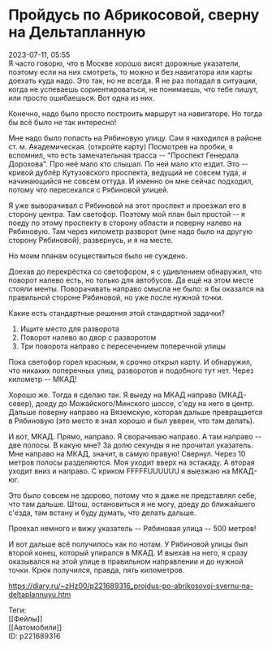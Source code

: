 Пройдусь по Абрикосовой, сверну на Дельтапланную
=================================================

   
 2023-07-11, 05:55   
   Я часто говорю, что в Москве хорошо висят дорожные указатели, поэтому если на них смотреть, то можно и без навигатора или карты доехать куда надо. Это так, но не всегда. Я не раз попадал в ситуации, когда не успеваешь сориентироваться, не понимаешь, что тебе пишут, или просто ошибаешься. Вот одна из них.   
   
 Конечно, надо было просто построить маршрут на навигаторе. Но тогда бы всё было не так интересно!   
   
 Мне надо было попасть на Рябиновую улицу. Сам я находился в районе ст. м. Академическая. (откройте карту) Посмотрев на пробки, я вспомнил, что есть замечательная трасса -- "Проспект Генерала Дорохова". Про неё мало кто слышал. По ней мало кто ездит. Это -- кривой дублёр Кутузовского проспекта, ведущий не совсем туда, и начинающийся не совсем оттуда. И именно он мне сейчас подходил, потому что пересекался с Рябиновой улицей.   
   
 Я уже выворачивал с Рябиновой на этот проспект и проезжал его в сторону центра. Там светофор. Поэтому мой план был простой -- я поеду по этому проспекту в сторону области и поверну налево на Рябиновую. Там через километр разворот (мне надо было на другую сторону Рябиновой), развернусь, и я на месте.   
   
 Но моим планам осуществиться было не суждено.   
   
 Доехав до перекрёстка со светофором, я с удивлением обнаружил, что поворот налево есть, но только для автобусов. Да ещё на этом месте стояли менты. Поворачивать направо смысла не было: я бы оказался на правильной стороне Рябиновой, но уже после нужной точки.   
   
 Какие есть стандартные решения этой стандартной задачки?   
 1. Ищите место для разворота   
 2. Поворот налево во двор с разворотом   
 3. Три поворота направо с пересечением поперечной улицы   
   
 Пока светофор горел красным, я срочно открыл карту. И обнаружил, что никаких поперечных улиц, разворотов и подобного тут нет. Через километр -- МКАД!   
   
 Хорошо же. Тогда я сделаю так. Я выеду на МКАД направо (МКАД-север), доеду до Можайского/Минского шоссе, с'еду на него в центр. Дальше поверну направо на Вяземскую, которая дальше превращается в Рябиновую (это место я знал хорошо и был уверен, что там делать).   
   
 И вот, МКАД. Прямо, направо. Я сворачиваю направо. А там направо -- две полосы. В какую мне? За долю секунды я не прочитал указатель. Мне направо на МКАД, значит, в самую правую! Свернул. Через 10 метров полосы разделяются. Моя уходит вверх на эстакаду. А вторая уходит вниз и направо. С криком FFFFFUUUUUU я выезжаю на МКАД-юг.   
   
 Это было совсем не здорово, потому что я даже не представлял себе, что там дальше. Штош, остановиться я не могу, доеду до ближайшего с'езда, там встану и буду думать, что делать дальше.   
   
 Проехал немного и вижу указатель -- Рябиновая улица -- 500 метров!   
   
 И вот дальше всё получилось как по нотам. У Рябиновой улицы был второй конец, который упирался в МКАД. И выехав на него, я сразу оказывался на этой улице в правильном направлении и до нужной точки. Крюк получился, правда, пять километров.   
   
   
     
 <https://diary.ru/~zHz00/p221689316_projdus-po-abrikosovoj-svernu-na-deltaplannuyu.htm>   
   
 Теги:   
 [[Фейлы]]   
 [[Автомобили]]   
 ID: p221689316